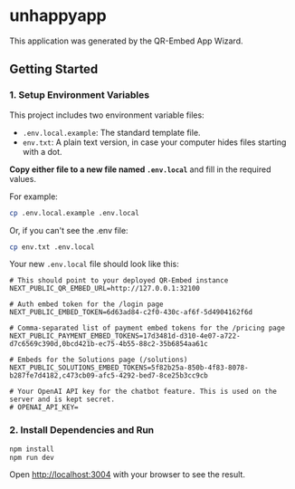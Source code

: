 
# unhappyapp

This application was generated by the QR-Embed App Wizard.

## Getting Started

### 1. Setup Environment Variables

This project includes two environment variable files:
- `.env.local.example`: The standard template file.
- `env.txt`: A plain text version, in case your computer hides files starting with a dot.

**Copy either file to a new file named `.env.local`** and fill in the required values.

For example:
```bash
cp .env.local.example .env.local
```
Or, if you can't see the .env file:
```bash
cp env.txt .env.local
```

Your new `.env.local` file should look like this:
```
# This should point to your deployed QR-Embed instance
NEXT_PUBLIC_QR_EMBED_URL=http://127.0.0.1:32100

# Auth embed token for the /login page
NEXT_PUBLIC_EMBED_TOKEN=6d63ad84-c2f0-430c-af6f-5d4904162f6d

# Comma-separated list of payment embed tokens for the /pricing page
NEXT_PUBLIC_PAYMENT_EMBED_TOKENS=17d3481d-d310-4e07-a722-d7c6569c390d,0bcd421b-ec75-4b55-88c2-35b6854aa61c

# Embeds for the Solutions page (/solutions)
NEXT_PUBLIC_SOLUTIONS_EMBED_TOKENS=5f82b25a-850b-4f83-8078-b287fe7d4182,c473cb09-afc5-4292-bed7-8ce25b3cc9cb

# Your OpenAI API key for the chatbot feature. This is used on the server and is kept secret.
# OPENAI_API_KEY=
```

### 2. Install Dependencies and Run

```bash
npm install
npm run dev
```

Open [http://localhost:3004](http://localhost:3004) with your browser to see the result.
    